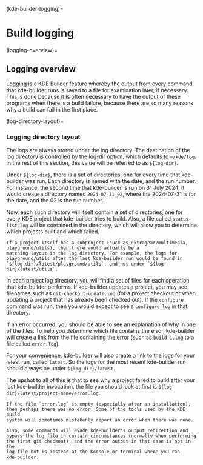 (kde-builder-logging)=
# Build logging

(logging-overview)=
## Logging overview

Logging is a KDE Builder feature whereby the output from every command
that kde-builder runs is saved to a file for examination later, if
necessary. This is done because it is often necessary to have the output
of these programs when there is a build failure, because there are so
many reasons why a build can fail in the first place.

(log-directory-layout)=
### Logging directory layout

The logs are always stored under the log directory. The destination of
the log directory is controlled by the [log-dir](#conf-log-dir) option,
which defaults to `~/kde/log`. In the rest of this section, this value will be referred to as `${log-dir}`.

Under `${log-dir}`, there is a set of directories, one for every time that
kde-builder was run. Each directory is named with the date, and the run
number. For instance, the second time that kde-builder is run on
31 July 2024, it would create a directory named `2024-07-31_02`, where the
2024-07-31 is for the date, and the 02 is the run number.

Now, each such directory will itself contain a set of
directories, one for every KDE project that kde-builder tries to build.
Also, a file called `status-list.log` will be contained in the directory,
which will allow you to determine which projects built and which failed.

```{note}
If a project itself has a subproject (such as extragear/multimedia,
playground/utils), then there would actually be a
matching layout in the log directory. For example, the logs for
playground/utils after the last kde-builder run would be found in
`${log-dir}/latest/playground/utils`, and not under `${log-dir}/latest/utils`.
```

In each project log directory, you will find a set of files for each
operation that kde-builder performs. If kde-builder updates a project,
you may see filenames such as `git-checkout-update.log` (for a project
checkout or when updating a project that has already been checked out).
If the `configure` command was run, then you would expect to see a
`configure.log` in that directory.

If an error occurred, you should be able to see an explanation of why in
one of the files. To help you determine which file contains the error,
kde-builder will create a link from the file containing the error (such
as `build-1.log` to a file called `error.log`).

For your convenience, kde-builder will also create a link to the logs
for your latest run, called `latest`. So the logs for the most recent
kde-builder run should always be under `${log-dir}/latest`.

The upshot to all of this is that to see why a project failed to build
after your last kde-builder invocation, the file you should look at first is
`${log-dir}/latest/project-name/error.log`.

```{tip}
If the file `error.log` is empty (especially after an installation),
then perhaps there was no error. Some of the tools used by the KDE build
system will sometimes mistakenly report an error when there was none.

Also, some commands will evade kde-builder's output redirection and
bypass the log file in certain circumstances (normally when performing
the first git checkout), and the error output in that case is not in the
log file but is instead at the Konsole or terminal where you ran
kde-builder.
```
